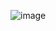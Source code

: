 ![image](https://github.com/DemisoDaba/AirBnB_clone/assets/125874545/59d6b7e3-fa4e-4f72-b7e1-338fc41b4965)

